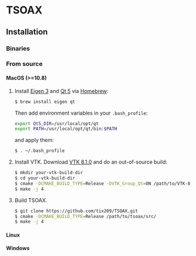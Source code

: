 # TSOAX

## Installation

### Binaries

### From source

#### MacOS (>=10.8)

1. Install [Eigen 3](http://eigen.tuxfamily.org) and [Qt 5](https://www.qt.io) via [Homebrew](https://brew.sh):
   ``` bash
   $ brew install eigen qt
   ```
   Then add environment variables in your `.bash_profile`:
   ``` bash
   export Qt5_DIR=/usr/local/opt/qt
   export PATH=/usr/local/opt/qt/bin:$PATH
   ```
   and apply them: 
   ``` bash
   $ . ~/.bash_profile
   ```
2. Install VTK. Download [VTK 8.1.0](https://www.vtk.org/download/#latest) and do an out-of-source build:
   ``` bash
   $ mkdir your-vtk-build-dir
   $ cd your-vtk-build-dir
   $ cmake -DCMAKE_BUILD_TYPE=Release -DVTK_Group_Qt=ON /path/to/VTK-8.1.0/
   $ make -j 4
   ```
3. Build TSOAX.
   ``` bash
   $ git clone https://github.com/tix209/TSOAX.git
   $ cmake -DCMAKE_BUILD_TYPE=Release /path/to/tsoax/src/
   $ make -j 4
   ```

#### Linux

#### Windows
